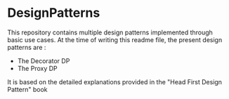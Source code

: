 # DesignPatterns

This repository contains multiple design patterns implemented through basic use cases. At the time of writing this readme file, the present design patterns are :

* The Decorator DP
* The Proxy DP

It is based on the detailed explanations provided in the "Head First Design Pattern" book

